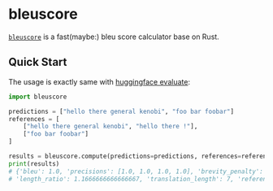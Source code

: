 # bleuscore

[`bleuscore`](https://github.com/shenxiangzhuang/bleuscore)
is a fast(maybe:) bleu score calculator base on Rust.


## Quick Start
The usage is exactly same with [huggingface evaluate](https://huggingface.co/spaces/evaluate-metric/bleu):

```python
import bleuscore

predictions = ["hello there general kenobi", "foo bar foobar"]
references = [
    ["hello there general kenobi", "hello there !"],
    ["foo bar foobar"]
]

results = bleuscore.compute(predictions=predictions, references=references)
print(results)
# {'bleu': 1.0, 'precisions': [1.0, 1.0, 1.0, 1.0], 'brevity_penalty': 1.0, 
# 'length_ratio': 1.1666666666666667, 'translation_length': 7, 'reference_length': 6}

```
